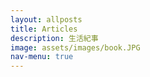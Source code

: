 ```yaml
---
layout: allposts
title: Articles
description: 生活紀事
image: assets/images/book.JPG
nav-menu: true
---
```



